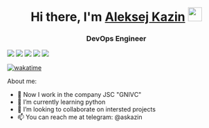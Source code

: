 <h1 align="center">Hi there, I'm <a href="https://zerobot.ru/?utm_source=github&utm_medium=profile&utm_campaign=md" target="_blank">Aleksej Kazin</a> 
<img src="https://github.com/blackcater/blackcater/raw/main/images/Hi.gif" height="32"/></h1>
<h3 align="center">DevOps Engineer</h3>

![](http://github-profile-summary-cards.vercel.app/api/cards/profile-details?username=ZeroBot-Dot&theme=dracula)
![](http://github-profile-summary-cards.vercel.app/api/cards/repos-per-language?username=ZeroBot-Dot&theme=dracula)
![](http://github-profile-summary-cards.vercel.app/api/cards/most-commit-language?username=ZeroBot-Dot&theme=dracula)
![](http://github-profile-summary-cards.vercel.app/api/cards/stats?username=ZeroBot-Dot&theme=dracula)
![](http://github-profile-summary-cards.vercel.app/api/cards/productive-time?username=ZeroBot-Dot&theme=dracula&utcOffset=8)

[![wakatime](https://wakatime.com/badge/user/a33412da-9f62-4574-943a-12660af2e15c.svg)](https://wakatime.com/@a33412da-9f62-4574-943a-12660af2e15c)

About me:
- 🔭 Now I work in the company JSC "GNIVС"
- 🌱 I’m currently learning python
- 👯 I’m looking to collaborate on intersted projects
- 📫 You can reach me at telegram: @askazin
